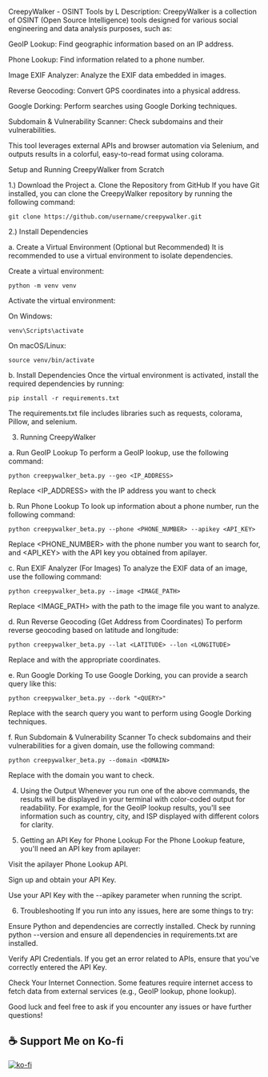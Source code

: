 CreepyWalker - OSINT Tools by L
Description:
CreepyWalker is a collection of OSINT (Open Source Intelligence) tools designed for various social engineering and data analysis purposes, such as:

GeoIP Lookup: Find geographic information based on an IP address.

Phone Lookup: Find information related to a phone number.

Image EXIF Analyzer: Analyze the EXIF data embedded in images.

Reverse Geocoding: Convert GPS coordinates into a physical address.

Google Dorking: Perform searches using Google Dorking techniques.

Subdomain & Vulnerability Scanner: Check subdomains and their vulnerabilities.

This tool leverages external APIs and browser automation via Selenium, and outputs results in a colorful, easy-to-read format using colorama.

Setup and Running CreepyWalker from Scratch

1.) Download the Project
a. Clone the Repository from GitHub
If you have Git installed, you can clone the CreepyWalker repository by running the following command:

    git clone https://github.com/username/creepywalker.git

2.) Install Dependencies

a. Create a Virtual Environment (Optional but Recommended)
It is recommended to use a virtual environment to isolate dependencies.

  Create a virtual environment:

    python -m venv venv
Activate the virtual environment:

  On Windows:

    venv\Scripts\activate
  On macOS/Linux:
  
    source venv/bin/activate
  b. Install Dependencies
Once the virtual environment is activated, install the required dependencies by running:

    pip install -r requirements.txt

The requirements.txt file includes libraries such as requests, colorama, Pillow, and selenium.

3. Running CreepyWalker

a. Run GeoIP Lookup
To perform a GeoIP lookup, use the following command:

    python creepywalker_beta.py --geo <IP_ADDRESS>
Replace <IP_ADDRESS> with the IP address you want to check

b. Run Phone Lookup
To look up information about a phone number, run the following command:

    python creepywalker_beta.py --phone <PHONE_NUMBER> --apikey <API_KEY>
Replace <PHONE_NUMBER> with the phone number you want to search for, and <API_KEY> with the API key you obtained from apilayer.

c. Run EXIF Analyzer (For Images)
To analyze the EXIF data of an image, use the following command:

    python creepywalker_beta.py --image <IMAGE_PATH>
Replace <IMAGE_PATH> with the path to the image file you want to analyze.

d. Run Reverse Geocoding (Get Address from Coordinates)
To perform reverse geocoding based on latitude and longitude:

    python creepywalker_beta.py --lat <LATITUDE> --lon <LONGITUDE>
Replace <LATITUDE> and <LONGITUDE> with the appropriate coordinates.

e. Run Google Dorking
To use Google Dorking, you can provide a search query like this:

    python creepywalker_beta.py --dork "<QUERY>"
Replace <QUERY> with the search query you want to perform using Google Dorking techniques.

f. Run Subdomain & Vulnerability Scanner
To check subdomains and their vulnerabilities for a given domain, use the following command:


    python creepywalker_beta.py --domain <DOMAIN>
Replace <DOMAIN> with the domain you want to check.

4. Using the Output
Whenever you run one of the above commands, the results will be displayed in your terminal with color-coded output for readability. For example, for the GeoIP lookup results, you'll see information such as country, city, and ISP displayed with different colors for clarity.

5. Getting an API Key for Phone Lookup
For the Phone Lookup feature, you'll need an API key from apilayer:

Visit the apilayer Phone Lookup API.

Sign up and obtain your API Key.

Use your API Key with the --apikey parameter when running the script.

6. Troubleshooting
If you run into any issues, here are some things to try:

Ensure Python and dependencies are correctly installed.
Check by running python --version and ensure all dependencies in requirements.txt are installed.

Verify API Credentials.
If you get an error related to APIs, ensure that you've correctly entered the API Key.

Check Your Internet Connection.
Some features require internet access to fetch data from external services (e.g., GeoIP lookup, phone lookup).

Good luck and feel free to ask if you encounter any issues or have further questions!



## ☕ Support Me on Ko-fi
[![ko-fi](https://ko-fi.com/img/githubbutton_sm.svg)](https://ko-fi.com/N4N61G430Z)
